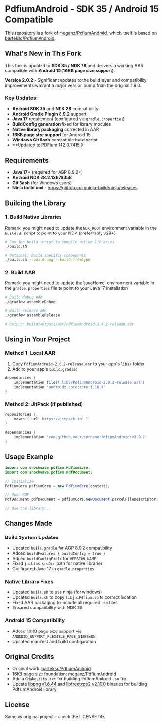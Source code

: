# PdfiumAndroid - SDK 35 / Android 15 Compatible

This repository is a fork of [meganz/PdfiumAndroid](https://github.com/meganz/PdfiumAndroid), which itself is based on [barteksc/PdfiumAndroid](https://github.com/barteksc/PdfiumAndroid).

## What's New in This Fork

This fork is updated to **SDK 35 / NDK 28** and delivers a working AAR compatible with **Android 15 (16KB page size support)**.

**Version 2.0.2** - Significant updates to the build layer and compatibility improvements warrant a major version bump from the original 1.9.0.

### Key Updates:
- **Android SDK 35** and **NDK 28** compatibility
- **Android Gradle Plugin 8.9.2** support
- **Java 17** requirement (configured via `gradle.properties`)
- **BuildConfig generation** fixed for library modules
- **Native library packaging** corrected in AAR
- **16KB page size support** for Android 15
- **Windows Git Bash** compatible build script
- **Updated to [PDFium 142.0.7415.0](https://github.com/bblanchon/pdfium-binaries/releases/tag/chromium%2F7415)

## Requirements

- **Java 17+** (required for AGP 8.9.2+)
- **Android NDK 28.2.13676358**
- **Git Bash** (for Windows users)
- **Ninja build tool** - https://github.com/ninja-build/ninja/releases

## Building the Library

### 1. Build Native Libraries

Remark: you might need to update the `NDK_ROOT` environment variable in the `build.sh` script to point to your NDK (preferrably v28+)

```bash
# Run the build script to compile native libraries
./build.sh

# Optional: Build specific components
./build.sh --build-png --build-freetype

```

### 2. Build AAR

Remark: you might need to update the 'javaHome' environment variable in the `gradle.properties` file to point to your Java 17 installation

```bash
# Build debug AAR
./gradlew assembleDebug

# Build release AAR  
./gradlew assembleRelease

# Output: build/outputs/aar/PdfiumAndroid-2.0.2-release.aar
```

## Using in Your Project

### Method 1: Local AAR
1. Copy `PdfiumAndroid-2.0.2-release.aar` to your app's `libs/` folder
2. Add to your app's `build.gradle`:
```groovy
dependencies {
    implementation files('libs/PdfiumAndroid-2.0.2-release.aar')
    implementation 'androidx.core:core:1.16.0'
}
```

### Method 2: JitPack (if published)
```groovy
repositories {
    maven { url 'https://jitpack.io' }
}

dependencies {
    implementation 'com.github.yourusername:PdfiumAndroid:v2.0.2'
}
```

## Usage Example

```java
import com.shockwave.pdfium.PdfiumCore;
import com.shockwave.pdfium.PdfDocument;

// Initialize
PdfiumCore pdfiumCore = new PdfiumCore(context);

// Open PDF
PdfDocument pdfDocument = pdfiumCore.newDocument(parcelFileDescriptor);

// Use the library...
```

## Changes Made

### Build System Updates
- Updated `build.gradle` for AGP 8.9.2 compatibility
- Added `buildFeatures { buildConfig = true }`
- Added `buildConfigField` for `VERSION_NAME`
- Fixed `jniLibs.srcDir` path for native libraries
- Configured Java 17 in `gradle.properties`

### Native Library Fixes
- Updated `build.sh` to use ninja (for windows)
- Updated `build.sh` to copy `libjniPdfium.so` to correct location
- Fixed AAR packaging to include all required `.so` files
- Ensured compatibility with NDK 28

### Android 15 Compatibility
- Added 16KB page size support via `ANDROID_SUPPORT_FLEXIBLE_PAGE_SIZES=ON`
- Updated manifest and build configuration

## Original Credits

- Original work: [barteksc/PdfiumAndroid](https://github.com/barteksc/PdfiumAndroid)
- 16KB page size foundation: [meganz/PdfiumAndroid](https://github.com/meganz/PdfiumAndroid)
- Add a `CMakeLists.txt` for building PdfiumAndroid `.so` file.
- Update [libpng v1.6.44](https://github.com/pnggroup/libpng/releases/tag/v1.6.44) and [libfreetype2 v2.10.0](https://download.savannah.gnu.org/releases/freetype/) binaries for building PdfiumAndroid library. 

## License

Same as original project - check the LICENSE file.
